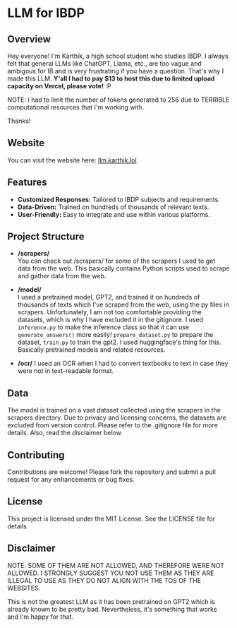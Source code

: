 # LLM for IBDP

## Overview
Hey everyone! I'm Karthik, a high school student who studies IBDP. I always felt that general LLMs like ChatGPT, Llama, etc., are too vague and ambigous for IB and is very frustrating if you have a question. That's why I made this LLM. **Y'all I had to pay $13 to host this due to limited upload capacity on Vercel, please vote!** :P

NOTE: I had to limit the number of tokens generated to 256 due to TERRIBLE computational resources that I'm working with.

Thanks!

## Website
You can visit the website here: [llm.karthik.lol](https://llm.karthik.lol)

## Features
- **Customized Responses:** Tailored to IBDP subjects and requirements.
- **Data-Driven:** Trained on hundreds of thousands of relevant texts.
- **User-Friendly:** Easy to integrate and use within various platforms.

## Project Structure
- **/scrapers/**  
  You can check out /scrapers/ for some of the scrapers I used to get data from the web. This basically contains Python scripts used to scrape and gather data from the web.

- **/model/**  
  I used a pretrained model, GPT2, and trained it on hundreds of thousands of texts which I've scraped from the web, using the py files in scrapers. Unfortunately, I am not too comfortable providing the datasets, which is why I have excluded it in the gitignore. I used `inference.py` to make the inference class so that it can use `generate_answers()` more easily! `prepare_dataset.py` to prepare the dataset, `train.py` to train the gpt2. I used huggingface's thing for this. Basically pretrained models and related resources.

- **/ocr/**
  I used an OCR when I had to convert textbooks to text in case they were not in text-readable format.

## Data
The model is trained on a vast dataset collected using the scrapers in the scrapers directory. Due to privacy and licensing concerns, the datasets are excluded from version control. Please refer to the .gitignore file for more details. Also, read the disclaimer below.

## Contributing
Contributions are welcome! Please fork the repository and submit a pull request for any enhancements or bug fixes.

## License
This project is licensed under the MIT License. See the LICENSE file for details.

## Disclaimer
NOTE: SOME OF THEM ARE NOT ALLOWED, AND THEREFORE WERE NOT ALLOWED. I STRONGLY SUGGEST YOU NOT USE THEM AS THEY ARE ILLEGAL TO USE AS THEY DO NOT ALIGN WITH THE TOS OF THE WEBSITES.

This is not the greatest LLM as it has been pretrained on GPT2 which is already known to be pretty bad. Nevertheless, it's something that works and I'm happy for that.